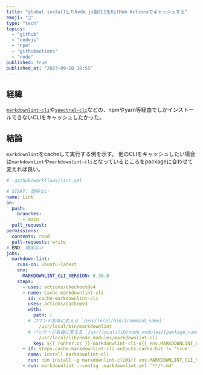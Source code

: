 ```yaml
---
title: "global installしたNode.js製CLIをGitHub Actionsでキャッシュする"
emoji: "🏦"
type: "tech"
topics:
  - "github"
  - "nodejs"
  - "npm"
  - "githubactions"
  - "node"
published: true
published_at: "2023-09-18 18:55"
---
```


## 経緯

[`markdownlint-cli`](https://github.com/igorshubovych/markdownlint-cli)や[`spectral-cli`](https://github.com/stoplightio/spectral)などの、npmやyarn等経由でしかインストールできないCLIをキャッシュしたかった。

## 結論

`markdownlint`をcacheして実行する例を示す。
他のCLIをキャッシュしたい場合は`markdownlint`や`markdownlint-cli`となっているところをpackageに合わせて変えれば良い。

```yml
# .github/workflows/lint.yml

# START: 関係ない
name: Lint
on:
  push:
    branches:
      - main
  pull_request:
permissions:
  contents: read
  pull-requests: write
# END: 関係ない
jobs:
  markdown-lint:
    runs-on: ubuntu-latest
    env:
      MARKDOWNLINT_CLI_VERSION: 0.36.0
    steps:
      - uses: actions/checkout@v4
      - name: Cache markdownlint-cli
        id: cache-markdownlint-cli
        uses: actions/cache@v3
        with:
          path: |
	    # コマンド名毎に変える `/usr/local/bin/{command_name}`
            /usr/local/bin/markdownlint
	    # パッケージ名毎に変える `/usr/local/lib/node_modules/{package_name}`
            /usr/local/lib/node_modules/markdownlint-cli
          key: ${{ runner.os }}-markdonwlint-cli-${{ env.MARKDOWNLINT_CLI_VERSION }}
      - if: steps.cache-markdownlint-cli.outputs.cache-hit != 'true'
        name: Install markdownlint-cli
        run: npm install -g markdownlint-cli@${{ env.MARKDOWNLINT_CLI_VERSION }}
      - run: markdownlint --config .markdownlint.yml '**/*.md'
```
